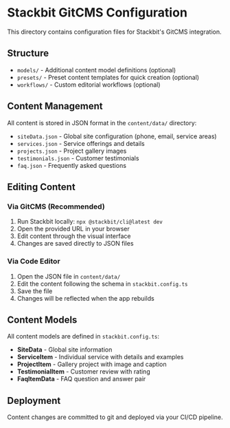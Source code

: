 # Stackbit GitCMS Configuration

This directory contains configuration files for Stackbit's GitCMS integration.

## Structure

- `models/` - Additional content model definitions (optional)
- `presets/` - Preset content templates for quick creation (optional)
- `workflows/` - Custom editorial workflows (optional)

## Content Management

All content is stored in JSON format in the `content/data/` directory:

- `siteData.json` - Global site configuration (phone, email, service areas)
- `services.json` - Service offerings and details
- `projects.json` - Project gallery images
- `testimonials.json` - Customer testimonials
- `faq.json` - Frequently asked questions

## Editing Content

### Via GitCMS (Recommended)
1. Run Stackbit locally: `npx @stackbit/cli@latest dev`
2. Open the provided URL in your browser
3. Edit content through the visual interface
4. Changes are saved directly to JSON files

### Via Code Editor
1. Open the JSON file in `content/data/`
2. Edit the content following the schema in `stackbit.config.ts`
3. Save the file
4. Changes will be reflected when the app rebuilds

## Content Models

All content models are defined in `stackbit.config.ts`:
- **SiteData** - Global site information
- **ServiceItem** - Individual service with details and examples
- **ProjectItem** - Gallery project with image and caption
- **TestimonialItem** - Customer review with rating
- **FaqItemData** - FAQ question and answer pair

## Deployment

Content changes are committed to git and deployed via your CI/CD pipeline.
